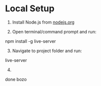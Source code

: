 # Local Setup

1. Install Node.js from [nodejs.org](https://nodejs.org)

2. Open terminal/command prompt and run:

npm install -g live-server


3. Navigate to project folder and run:

live-server

4.
done bozo